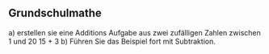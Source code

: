 ## Grundschulmathe

a) erstellen sie eine Additions Aufgabe aus zwei zufälligen Zahlen zwischen 1 und 20
    15 + 3
b) Führen Sie das Beispiel fort mit Subtraktion.